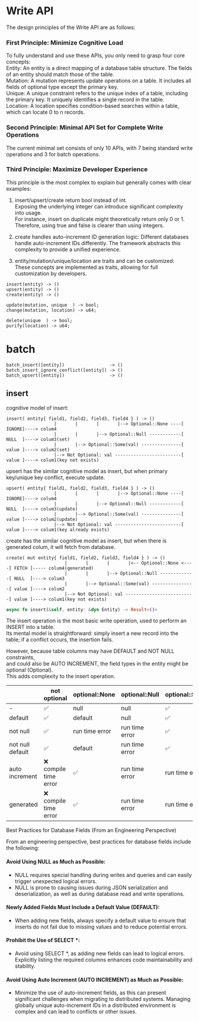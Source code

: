 # Write API
The design principles of the Write API are as follows:

### First Principle: Minimize Cognitive Load  
To fully understand and use these APIs, you only need to grasp four core concepts:  
Entity: An entity is a direct mapping of a database table structure. The fields of an entity should match those of the table.  
Mutation: A mutation represents update operations on a table. It includes all fields of optional type except the primary key.  
Unique: A unique constraint refers to the unique index of a table, including the primary key. It uniquely identifies a single record in the table.  
Location: A location specifies condition-based searches within a table, which can locate 0 to n records.
### Second Principle: Minimal API Set for Complete Write Operations    
The current minimal set consists of only 10 APIs, with 7 being standard write operations and 3 for batch operations.

### Third Principle: Maximize Developer Experience  
This principle is the most complex to explain but generally comes with clear examples:

1. insert/upsert/create return bool instead of int.  
Exposing the underlying integer can introduce significant complexity into usage.  
For instance, insert on duplicate might theoretically return only 0 or 1.    
Therefore, using true and false is clearer than using integers.  

2. create handles auto-increment ID generation logic:
Different databases handle auto-increment IDs differently. The framework abstracts this complexity to provide a unified experience.  
3. entity/mutation/unique/location are traits and can be customized:  
These concepts are implemented as traits, allowing for full customization by developers.
```
insert(entity) -> ()
upsert(entity) -> ()
create(entity) -> ()

update(mutation, unique  ) -> bool;
change(mutation, location) -> u64;

delete(unique  ) -> bool;
purify(location) -> u64;
```

# batch
```
batch_insert([entity])                 -> ()
batch_insert_ignore_conflict([entity]) -> ()
batch_upsert([entity])                 -> ()
```

## insert 
cognitive model of insert:
```text
insert( entity{ field1, field2, field3, field4 } ) -> ()
                  |       |       |       |--> Optional::None ----[ IGNORE]----> colum4
                  |       |       |--> Optional::Null ------------[ NULL  ]----> colum3(set)
                  |       |--> Optional::Some(val) ---------------[ value ]----> colum2(set)
                  |--> Not Optional: val -------------------------[ value ]----> colum1(key not exists)
```
upsert has the similar cognitive model as insert, but when primary key/unique key conflict, execute update.
```text
upsert( entity{ field1, field2, field3, field4 } ) -> ()
                  |       |       |       |--> Optional::None ----[ IGNORE]----> colum4
                  |       |       |--> Optional::Null ------------[ NULL  ]----> colum3(update)
                  |       |--> Optional::Some(val) ---------------[ value ]----> colum2(update)
                  |--> Not Optional: val -------------------------[ value ]----> colum1(key already exists)
```

create has the similar cognitive model as insert, but when there is generated colum, it will fetch from database.
```text
create( mut entity{ field1, field2, field3, field4 } ) -> ()
                      |       |       |       |<-- Optional::None <----[ FETCH ]----- colum4(generated)
                      |       |       |--> Optional::Null -------------[ NULL  ]----> colum3
                      |       |--> Optional::Some(val) ----------------[ value ]----> colum2
                      |--> Not Optional: val --------------------------[ value ]----> colum1(key not exists)
```

```rust
async fn insert(&self, entity: &dyn Entity) -> Result<()>
```
The insert operation is the most basic write operation, used to perform an INSERT into a table.   
Its mental model is straightforward: simply insert a new record into the table; if a conflict occurs, the insertion fails.

However, because table columns may have DEFAULT and NOT NULL constraints,   
and could also be AUTO INCREMENT, the field types in the entity might be optional (Optional).   
This adds complexity to the insert operation.

|                  | not optional         | optional::None   | optional::Null | optional::Some  |
|------------------|----------------------|------------------|----------------|-----------------|
| -                | ✅                    | null             | null           | ✅               |
| default          | ✅                    | default          | null           | ✅               |
| not null         | ✅                    | run time error   | run time error | ✅               |
| not null default | ✅                    | default          | run time error | ✅               |
| auto increment   | ❌ compile time error | ✅                | run time error |  run time error |
| generated        | ❌ compile time error | ✅                | run time error |  run time error |

Best Practices for Database Fields (From an Engineering Perspective)

From an engineering perspective, best practices for database fields include the following:

#### Avoid Using NULL as Much as Possible:
* NULL requires special handling during writes and queries and can easily trigger unexpected logical errors.
* NULL is prone to causing issues during JSON serialization and deserialization, as well as during database read and write operations.
#### Newly Added Fields Must Include a Default Value (DEFAULT):
* When adding new fields, always specify a default value to ensure that inserts do not fail due to missing values and to reduce potential errors.
#### Prohibit the Use of SELECT *:
* Avoid using SELECT *, as adding new fields can lead to logical errors. Explicitly listing the required columns enhances code maintainability and stability.
#### Avoid Using Auto Increment (AUTO INCREMENT) as Much as Possible:
* Minimize the use of auto-increment fields, as this can present significant challenges when migrating to distributed systems. Managing globally unique auto-increment IDs in a distributed environment is complex and can lead to conflicts or other issues.




